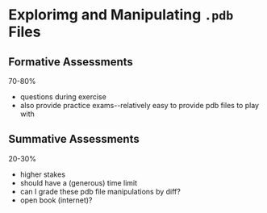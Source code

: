 # Explorimg and Manipulating `.pdb` Files

## Formative Assessments

70-80%

- questions during exercise
- also provide practice exams--relatively easy to provide pdb files to play with

## Summative Assessments

20-30%

- higher stakes
- should have a (generous) time limit
- can I grade these pdb file manipulations by diff?
- open book (internet)?